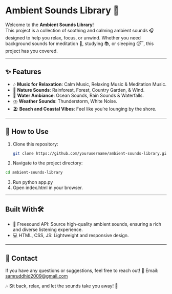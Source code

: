 # Ambient Sounds Library 🎵

Welcome to the **Ambient Sounds Library**!  
This project is a collection of soothing and calming ambient sounds 🎧 designed to help you relax, focus, or unwind. Whether you need background sounds for meditation 🧘, studying 📚, or sleeping 😴, this project has you covered.  

---

## ✨ Features  
- 🎶 **Music for Relaxation**: Calm Music, Relaxing Music & Meditation Music.  
- 🌿 **Nature Sounds**: Rainforest, Forest, Country Garden, & Wind.  
- 🌊 **Water Ambiance**: Ocean Sounds, Rain Sounds & Waterfalls.  
- ⛈️ **Weather Sounds**: Thunderstorm, White Noise.  
-  🏖️ **Beach and Coastal Vibes**: Feel like you’re lounging by the shore.  

---

## 🚀 How to Use  
1. Clone this repository:  
   ```bash
   git clone https://github.com/yourusername/ambient-sounds-library.git
2. Navigate to the project directory:
  ```bash
  cd ambient-sounds-library
  ```
3. Run python app.py
4. Open index.html in your browser.

---

## Built With🛠️
- 🎵 Freesound API: Source high-quality ambient sounds, ensuring a rich and diverse listening experience.
- 💻 HTML, CSS, JS: Lightweight and responsive design.

---
## 💬 Contact
If you have any questions or suggestions, feel free to reach out! 📧
Email: samruddhid2009@gmail.com

🎶 Sit back, relax, and let the sounds take you away! 🌙
